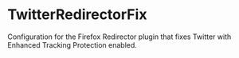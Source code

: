 # TwitterRedirectorFix
Configuration for the Firefox Redirector plugin that fixes Twitter with Enhanced Tracking Protection enabled.
